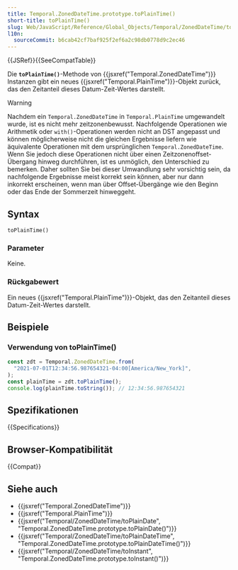 ```yaml
---
title: Temporal.ZonedDateTime.prototype.toPlainTime()
short-title: toPlainTime()
slug: Web/JavaScript/Reference/Global_Objects/Temporal/ZonedDateTime/toPlainTime
l10n:
  sourceCommit: b6cab42cf7baf925f2ef6a2c98db0778d9c2ec46
---
```


{{JSRef}}{{SeeCompatTable}}

Die **`toPlainTime()`**-Methode von {{jsxref("Temporal.ZonedDateTime")}} Instanzen gibt ein neues {{jsxref("Temporal.PlainTime")}}-Objekt zurück, das den Zeitanteil dieses Datum-Zeit-Wertes darstellt.

> [!WARNING]
> Nachdem ein `Temporal.ZonedDateTime` in `Temporal.PlainTime` umgewandelt wurde, ist es nicht mehr zeitzonenbewusst. Nachfolgende Operationen wie Arithmetik oder `with()`-Operationen werden nicht an DST angepasst und können möglicherweise nicht die gleichen Ergebnisse liefern wie äquivalente Operationen mit dem ursprünglichen `Temporal.ZonedDateTime`. Wenn Sie jedoch diese Operationen nicht über einen Zeitzonenoffset-Übergang hinweg durchführen, ist es unmöglich, den Unterschied zu bemerken. Daher sollten Sie bei dieser Umwandlung sehr vorsichtig sein, da nachfolgende Ergebnisse meist korrekt sein können, aber nur dann inkorrekt erscheinen, wenn man über Offset-Übergänge wie den Beginn oder das Ende der Sommerzeit hinweggeht.

## Syntax

```js-nolint
toPlainTime()
```

### Parameter

Keine.

### Rückgabewert

Ein neues {{jsxref("Temporal.PlainTime")}}-Objekt, das den Zeitanteil dieses Datum-Zeit-Wertes darstellt.

## Beispiele

### Verwendung von toPlainTime()

```js
const zdt = Temporal.ZonedDateTime.from(
  "2021-07-01T12:34:56.987654321-04:00[America/New_York]",
);
const plainTime = zdt.toPlainTime();
console.log(plainTime.toString()); // 12:34:56.987654321
```

## Spezifikationen

{{Specifications}}

## Browser-Kompatibilität

{{Compat}}

## Siehe auch

- {{jsxref("Temporal.ZonedDateTime")}}
- {{jsxref("Temporal.PlainTime")}}
- {{jsxref("Temporal/ZonedDateTime/toPlainDate", "Temporal.ZonedDateTime.prototype.toPlainDate()")}}
- {{jsxref("Temporal/ZonedDateTime/toPlainDateTime", "Temporal.ZonedDateTime.prototype.toPlainDateTime()")}}
- {{jsxref("Temporal/ZonedDateTime/toInstant", "Temporal.ZonedDateTime.prototype.toInstant()")}}

